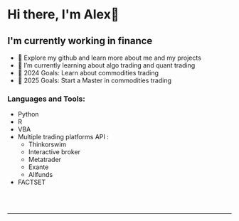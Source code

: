 # Hi there, I'm Alex👋 

 

## I'm currently working in finance

- 🔭 Explore my github and learn more about me and my projects
- 🌱 I’m currently learning about algo trading and quant trading
- 🥅 2024 Goals: Learn about commodities trading
- 🥅 2025 Goals: Start a Master in commodities trading

 
 

### Languages and Tools:
- Python
- R
- VBA
- Multiple trading platforms API :
  - Thinkorswim
  - Interactive broker
  - Metatrader
  - Exante
  - Allfunds
- FACTSET 

<br />
<br />

---

 
 
 
